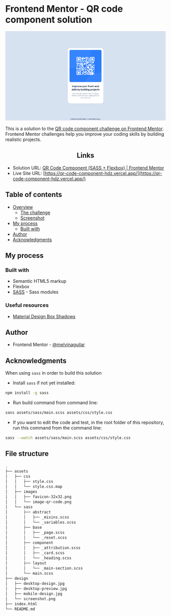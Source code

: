 # Frontend Mentor - QR code component solution

![](./design/screenshot.png)

This is a solution to the [QR code component challenge on Frontend Mentor](https://www.frontendmentor.io/challenges/qr-code-component-iux_sIO_H). Frontend Mentor challenges help you improve your coding skills by building realistic projects. 

<h2 align="center">Links</h2>

- Solution URL: [QR Code Component (SASS + Flexbox) | Frontend Mentor](https://www.frontendmentor.io/solutions/qr-code-component-sass-flexbox-w20ntizjJs)
- Live Site URL: [https://qr-code-component-hdz.vercel.app/](https://qr-code-component-hdz.vercel.app/)

## Table of contents

- [Overview](#overview)
  - [The challenge](#the-challenge)
  - [Screenshot](#screenshot)
- [My process](#my-process)
  - [Built with](#built-with)
- [Author](#author)
- [Acknowledgments](#acknowledgments)


## My process

### Built with

- Semantic HTML5 markup
- Flexbox
- [SASS](https://sass-lang.com/documentation/modules) - Sass modules

### Useful resources

- [Material Design Box Shadows](https://codepen.io/sdthornton/pen/wBZdXq)

## Author

- Frontend Mentor - [@melvinaguilar](https://www.frontendmentor.io/profile/melvinaguilar)

## Acknowledgments

When using `sass` in order to build this solution

- Install `sass` if not yet installed:

```bash
npm install -g sass
```

- Run build command from command line:

```bash
sass assets/sass/main.scss assets/css/style.css
```

- If you want to edit the code and test, in the root folder of this repository, run this command from the command line:

```bash
sass --watch assets/sass/main.scss assets/css/style.css
```

## File structure

```
.
├── assets
│   ├── css
│   │   ├── style.css
│   │   └── style.css.map
│   ├── images
│   │   ├── favicon-32x32.png
│   │   └── image-qr-code.png
│   └── sass
│       ├── abstract
│       │   ├── _mixins.scss
│       │   └── _variables.scss
│       ├── base
│       │   ├── _page.scss
│       │   └── _reset.scss
│       ├── component
│       │   ├── _attribution.scss
│       │   ├── _card.scss
│       │   └── _heading.scss
│       ├── layout
│       │   └── _main-section.scss
│       └── main.scss
├── design
│   ├── desktop-design.jpg
│   ├── desktop-preview.jpg
│   ├── mobile-design.jpg
│   └── screenshot.png
├── index.html
└── README.md
```